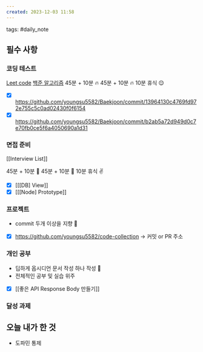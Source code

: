 ```yaml
---  
created: 2023-12-03 11:58  
---  
```

tags: #daily_note  
  
## 필수 사항
### 코딩 테스트
[Leet code](https://leetcode.com/problemset/algorithms/?difficulty=MEDIUM&page=1&status=NOT_STARTED)
[백준 알고리즘](https://devjeong.com/algorithm/algorithm-1/#%EC%BD%94%EB%94%A9-%ED%85%8C%EC%8A%A4%ED%8A%B8-%EB%8C%80%EB%B9%84-%EB%B0%B1%EC%A4%80-%EB%AC%B8%EC%A0%9C-%EC%B6%94%EC%B2%9C) 
45분 + 10분 🔥
45분 + 10분 🔥
10분 휴식 😌
- [x] https://github.com/youngsu5582/Baekjoon/commit/13964130c4769fd972e755c5c0ad02430f0f6154
- [x] https://github.com/youngsu5582/Baekjoon/commit/b2ab5a72d949d0c7e70fb0ce5f6a4050690a1d31

### 면접 준비
[[Interview List]]

45분 + 10분 🔎
45분 + 10분 🔎
10분 휴식 ✌️
- [x] [[[DB] View]]
- [x] [[[Node] Prototype]]

### 프로젝트
- commit 두개 이상을 지향 🤟
- [x] https://github.com/youngsu5582/code-collection
-> 커밋 or PR 주소

### 개인 공부
- 딥하게 옵시디언 문서 작성 하나 작성 🧐
- 전체적인 공부 및 실습 위주
- [x] [[좋은 API Response Body 만들기]]

### 달성 과제

## 오늘 내가 한 것

- 도파민 통제